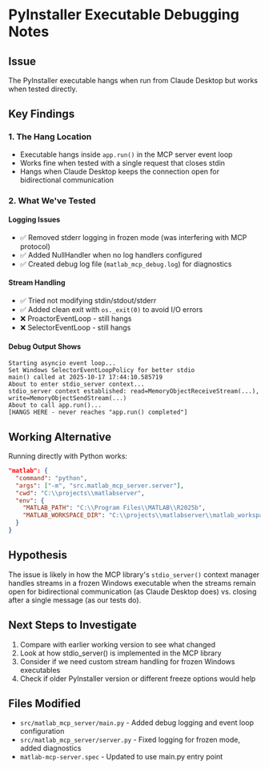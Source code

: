 # PyInstaller Executable Debugging Notes

## Issue
The PyInstaller executable hangs when run from Claude Desktop but works when tested directly.

## Key Findings

### 1. The Hang Location
- Executable hangs inside `app.run()` in the MCP server event loop
- Works fine when tested with a single request that closes stdin
- Hangs when Claude Desktop keeps the connection open for bidirectional communication

### 2. What We've Tested

#### Logging Issues
- ✅ Removed stderr logging in frozen mode (was interfering with MCP protocol)
- ✅ Added NullHandler when no log handlers configured
- ✅ Created debug log file (`matlab_mcp_debug.log`) for diagnostics

#### Stream Handling
- ✅ Tried not modifying stdin/stdout/stderr
- ✅ Added clean exit with `os._exit(0)` to avoid I/O errors
- ❌ ProactorEventLoop - still hangs
- ❌ SelectorEventLoop - still hangs

#### Debug Output Shows
```
Starting asyncio event loop...
Set Windows SelectorEventLoopPolicy for better stdio
main() called at 2025-10-17 17:44:10.585719
About to enter stdio_server context...
stdio_server context established: read=MemoryObjectReceiveStream(...), write=MemoryObjectSendStream(...)
About to call app.run()...
[HANGS HERE - never reaches "app.run() completed"]
```

## Working Alternative
Running directly with Python works:
```json
"matlab": {
  "command": "python",
  "args": ["-m", "src.matlab_mcp_server.server"],
  "cwd": "C:\\projects\\matlabserver",
  "env": {
    "MATLAB_PATH": "C:\\Program Files\\MATLAB\\R2025b",
    "MATLAB_WORKSPACE_DIR": "C:\\projects\\matlabserver\\matlab_workspace"
  }
}
```

## Hypothesis
The issue is likely in how the MCP library's `stdio_server()` context manager handles streams in a frozen Windows executable when the streams remain open for bidirectional communication (as Claude Desktop does) vs. closing after a single message (as our tests do).

## Next Steps to Investigate
1. Compare with earlier working version to see what changed
2. Look at how stdio_server() is implemented in the MCP library
3. Consider if we need custom stream handling for frozen Windows executables
4. Check if older PyInstaller version or different freeze options would help

## Files Modified
- `src/matlab_mcp_server/main.py` - Added debug logging and event loop configuration
- `src/matlab_mcp_server/server.py` - Fixed logging for frozen mode, added diagnostics
- `matlab-mcp-server.spec` - Updated to use main.py entry point
